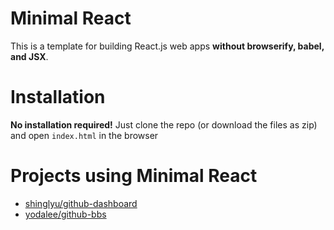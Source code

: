 Minimal React
=============
This is a template for building React.js web apps **without browserify, babel, and JSX**.

# Installation

**No installation required!** Just clone the repo (or download the files as zip) and open `index.html` in the browser

# Projects using Minimal React
* [shinglyu/github-dashboard](https://shinglyu.github.io/github-dashboard/)
* [yodalee/github-bbs](https://yodalee.github.io/github-bbs.html)

